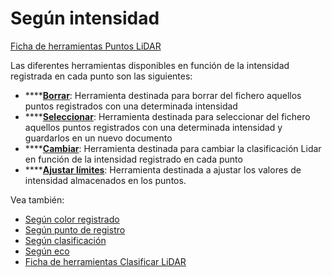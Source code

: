 # Según intensidad

[Ficha de herramientas Puntos LiDAR](../../fichas-de-herramientas/untitled-253/)

Las diferentes herramientas disponibles en función de la intensidad registrada en cada punto son las siguientes:

* \*\*\*\*[**Borrar**](untitled-31.md): Herramienta destinada para borrar del fichero aquellos puntos registrados con una determinada intensidad
* \*\*\*\*[**Seleccionar**](untitled-196.md): Herramienta destinada para seleccionar del fichero aquellos puntos registrados con una determinada intensidad y guardarlos en un nuevo documento
* \*\*\*\*[**Cambiar**](untitled-61.md): Herramienta destinada para cambiar la clasificación Lidar en función de la intensidad registrado en cada punto
* \*\*\*\*[**Ajustar límites**](untitled-18.md): Herramienta destinada a ajustar los valores de intensidad almacenados en los puntos.

Vea también:

* [Según color registrado](../untitled-317/)
* [Según punto de registro](../untitled-320/)
* [Según clasificación](../untitled-316/)
* [Según eco](../untitled-318/)
* [Ficha de herramientas Clasificar LiDAR](../../fichas-de-herramientas/untitled-245.md)


